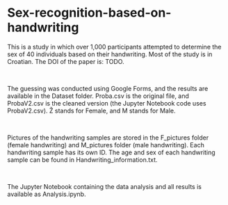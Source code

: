 # Sex-recognition-based-on-handwriting
This is a study in which over 1,000 participants attempted to determine the sex of 40 individuals based on their handwriting.
Most of the study is in Croatian.
The DOI of the paper is: TODO.

<br>

The guessing was conducted using Google Forms, and the results are available in the Dataset folder.
Proba.csv is the original file, and ProbaV2.csv is the cleaned version (the Jupyter Notebook code uses ProbaV2.csv).
Ž stands for Female, and M stands for Male.

<br>

Pictures of the handwriting samples are stored in the F_pictures folder (female handwriting) and M_pictures folder (male handwriting).
Each handwriting sample has its own ID.
The age and sex of each handwriting sample can be found in Handwriting_information.txt.

<br>

The Jupyter Notebook containing the data analysis and all results is available as Analysis.ipynb.



